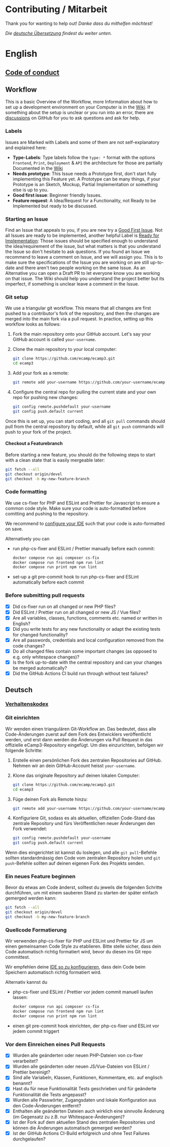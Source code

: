 <h1><span lang="en">Contributing</span> / <span lang="de">Mitarbeit</span></h1>

<span lang="en">Thank you for wanting to help out!</span> <em lang="de">Danke dass du mithelfen möchtest!</em>

<em lang="de">Die <a href="#deutsch">deutsche Übersetzung</a> findest du weiter unten.</em>

# English

## [Code of conduct](https://www.ecamp3.ch/en/code-of-conduct)

## Workflow
This is a basic Overview of the Workflow, more Information about how to set up a development environment on your Computer is in the [Wiki](https://github.com/ecamp/ecamp3/wiki/installation).
If something about the setup is unclear or you run into an error, there are [discussions](https://github.com/ecamp/ecamp3/discussions) on GitHub for you to ask questions and ask for help.
### Labels
Issues are Marked with Labels and some of them are not self-explanatory and explained here:
- **Type-Labels**:
Type labels follow the `type: *` format with the options `Frontend`, `Print`, `Deployment` & `API` the architecture for those are partially Documented in the [Wiki](https://github.com/ecamp/ecamp3/wiki/architecture-frontend)
- **Needs prototype**: This Issue needs a Prototype first, don't start fully implementing this Feature yet. A Prototype can be many things, if your Prototype is an Sketch, Mockup, Partial Implementation or something else is up to you.
- **Good first issue**: Beginner friendly Issues.
- **Feature request**: A Idea/Request for a Functionality, not Ready to be Implemented but ready to be discussed.

### Starting an Issue
Find an Issue that appeals to you, if you are new try a [Good First Issue](https://github.com/ecamp/ecamp3/labels/Good%20first%20issue).
Not all Issues are ready to be implemented, another helpful Label is [Ready for Implementation](https://github.com/ecamp/ecamp3/issues?q=is%3Aopen+is%3Aissue+label%3A%22Ready+for+implementation%22): Those issues should be specified enough to understand the idea/requirement of the issue, but what matters is that you understand the Issue so don't hesitate to ask questions.
If you found an Issue we recommend to leave a comment on Issue, and we will assign you. This is to make sure the specifications of the Issue you are working on are still up-to-date and there aren't two people working on the same Issue. 
As an Alternative you can open a Draft PR to let everyone know you are working on that issue.
The Wiki should help you understand the project better but its imperfect, if something is unclear leave a comment in the Issue.

### Git setup

We use a triangular git workflow. This means that all changes are first pushed to a contributor's fork of the repository, and then the changes are merged into the main fork via a pull request. In practice, setting up this workflow looks as follows:

1. Fork the main repository onto your GitHub account. Let's say your GitHub account is called `your-username`.

2. Clone the main repository to your local computer:

   ```bash
   git clone https://github.com/ecamp/ecamp3.git
   cd ecamp3
   ```

3. Add your fork as a remote:

   ```bash
   git remote add your-username https://github.com/your-username/ecamp3.git
   ```

4. Configure the central repo for pulling the current state and your own repo for pushing new changes:

   ```bash
   git config remote.pushdefault your-username
   git config push.default current
   ```

Once this is set up, you can start coding, and all `git pull` commands should pull from the central repository by default, while all `git push` commands will push to your fork of the project.

#### Checkout a Featurebranch

Before starting a new feature, you should do the following steps to start with a clean state that is easily mergeable later:

```bash
git fetch --all
git checkout origin/devel
git checkout -b my-new-feature-branch
```

### Code formatting

We use cs-fixer for PHP and ESLint and Prettier for Javascript to ensure a common code style. Make sure your code is auto-formatted before comitting and pushing to the repository.

We recommend to [configure your IDE](https://github.com/ecamp/ecamp3/wiki/installation-development-windows#code-auto-formatting) such that your code is auto-formatted on save.

Alternatively you can

- run php-cs-fixer and ESLint / Prettier manually before each commit:
  ```bash
  docker compose run api composer cs-fix
  docker compose run frontend npm run lint
  docker compose run print npm run lint
  ```
- set-up a git pre-commit hook to run php-cs-fixer and ESLint automatically before each commit

### Before submitting pull requests

- [x] Did cs-fixer run on all changed or new PHP files?
- [x] Did ESLint / Prettier run on all changed or new JS / Vue files?
- [x] Are all variables, classes, functions, comments etc. named or written in English?
- [x] Did you write tests for any new functionality or adapt the existing tests for changed functionality?
- [x] Are all passwords, credentials and local configuration removed from the code changes?
- [x] Do all changed files contain some important changes (as opposed to e.g. only whitespace changes)?
- [x] Is the fork up-to-date with the central repository and can your changes be merged automatically?
- [x] Did the GitHub Actions CI build run through without test failures?

## Deutsch

### [Verhaltenskodex](https://www.ecamp3.ch/de/verhaltenskodex)

### Git einrichten

Wir wenden einen triangulären Git-Workflow an. Das bedeutet, dass alle Code-Änderungen zuerst auf dem Fork des Entwicklers veröffentlicht werden, und erst dann werden die Änderungen via Pull Request in das offizielle eCamp3-Repository eingefügt. Um dies einzurichten, befolgen wir folgende Schritte:

1. Erstelle einen persönlichen Fork des zentralen Repositories auf GitHub. Nehmen wir an dein GitHub-Account heisst `your-username`.

2. Klone das originale Repository auf deinen lokalen Computer:

   ```bash
   git clone https://github.com/ecamp/ecamp3.git
   cd ecamp3
   ```

3. Füge deinen Fork als Remote hinzu:

   ```bash
   git remote add your-username https://github.com/your-username/ecamp3.git
   ```

4. Konfiguriere Git, sodass es als aktuellen, offiziellen Code-Stand das zentrale Repository und fürs Veröffentlichen neuer Änderungen den Fork verwendet:

   ```bash
   git config remote.pushdefault your-username
   git config push.default current
   ```

Wenn dies eingerichtet ist kannst du loslegen, und alle `git pull`-Befehle sollten standardmässig den Code vom zentralen Repository holen und `git push`-Befehle sollten auf deinen eigenen Fork des Projekts senden.

### Ein neues Feature beginnen

Bevor du etwas am Code änderst, solltest du jeweils die folgenden Schritte durchführen, um mit einem sauberen Stand zu starten der später einfach gemerged werden kann:

```bash
git fetch --all
git checkout origin/devel
git checkout -b my-new-feature-branch
```

### Quellcode Formatierung

Wir verwenden php-cs-fixer für PHP und ESLint und Prettier für JS um einen gemeinsamen Code Style zu etablieren. Bitte stelle sicher, dass dein Code automatisch richtig formatiert wird, bevor du diesen ins Git repo committest.

Wir empfehlen deine [IDE so zu konfigurieren](https://github.com/ecamp/ecamp3/wiki/installation-development-windows#code-auto-formatting), dass dein Code beim Speichern automatisch richtig formatiert wird.

Alternativ kannst du

- php-cs-fixer und ESLint / Prettier vor jedem commit manuell laufen lassen:
  ```bash
  docker compose run api composer cs-fix
  docker compose run frontend npm run lint
  docker compose run print npm run lint
  ```
- einen git pre-commit hook einrichten, der php-cs-fixer und ESLint vor jedem commit triggert

### Vor dem Einreichen eines Pull Requests

- [x] Wurden alle geänderten oder neuen PHP-Dateien von cs-fixer verarbeitet?
- [x] Wurden alle geänderten oder neuen JS/Vue-Dateien von ESLint / Prettier bereinigt?
- [x] Sind alle Variabeln, Klassen, Funktionen, Kommentare, etc. auf englisch benannt?
- [x] Hast du für neue Funktionalität Tests geschrieben und für geänderte Funktionalität die Tests angepasst?
- [x] Wurden alle Passwörter, Zugangsdaten und lokale Konfiguration aus den Code-Änderungen entfernt?
- [x] Enthalten alle geänderten Dateien auch wirklich eine sinnvolle Änderung (im Gegensatz zu z.B. nur Whitespace-Änderungen)?
- [x] Ist der Fork auf dem aktuellen Stand des zentralen Repositories und können die Änderungen automatisch gemerged werden?
- [x] Ist der GitHub Actions CI-Build erfolgreich und ohne Test Failures durchgelaufen?
